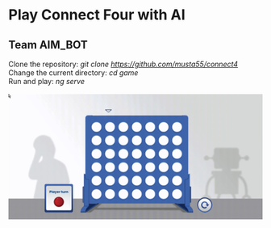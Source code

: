# Play Connect Four with AI
## Team AIM_BOT
Clone the repository: <i>git clone https://github.com/musta55/connect4</i> <br>
Change the current directory: <i>cd game</i> <br>
Run and play: <i>ng serve</i>
<br>
<br>
![Alt Text](https://github.com/musta55/connect4/blob/main/c4.gif)
